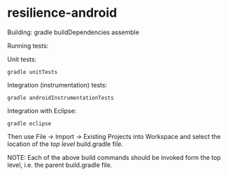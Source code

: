 resilience-android
==================

Building:
  gradle buildDependencies assemble

Running tests:

  Unit tests:

    gradle unitTests

  Integration (instrumentation) tests:

    gradle androidInstrumentationTests

Integration with Eclipse:

    gradle eclipse

  Then use File -> Import -> Existing Projects into Workspace and select the location of the *top level* build.gradle file.

NOTE: Each of the above build commands should be invoked form the top level, i.e. the parent  build.gradle file.
